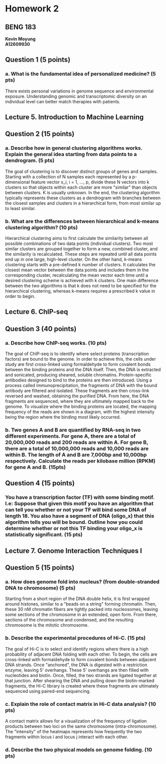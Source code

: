 # Homework 2
## BENG 183

**Kevin Moyung**   
**A12609930**

## Question 1 (5 points)

### a. What is the fundamental idea of personalized medicine? (5 pts)

There exists personal variations in genome sequence and environmental exposure. Understanding genomic and transcriptomic diversity on an individual level can better match therapies with patients.  

## Lecture 5. Introduction to Machine Learning

## Question 2 (15 points)

### a. Describe how in general clustering algorithms works. Explain the general idea starting from data points to a dendrogram. (5 pts)

The goal of clustering is to discover distinct groups of genes and samples. Starting with a collection of N samples each represented by a p-dimensional feature vector x_i, i = 1, ..., p, divide these N vectors into k clusters so that objects within each cluster are more "similar" than objects between clusters. K is usually unknown. In the end, the clustering algorithm typically represents these clusters as a dendrogram with branches between the closest samples and clusters in a hierarchical form, from most similar up to least similar.

### b. What are the differences between hierarchical and k-means clustering algorithm? (10 pts)

Hierarchical clustering aims to first calculate the similarity between all possible combinations of two data points (individual clusters). Two most similar clusters are grouped together to form a new, combined cluster, and the similarity is recalculated. These steps are repeated until all data points end up in one large, high-level cluster. On the other hand, k-means clustering starts with a pre-defined k number of clusters. It calculates the closest mean vector between the data points and includes them in the corresponding cluster, recalculating the mean vector each time until a desired clustering scheme is achieved with k clusters. One main difference between the two algorithms is that k does not need to be specified for the hierarchical clustering, whereas k-means requires a prescribed k value in order to begin.

## Lecture 6. ChIP-seq

## Question 3 (40 points)

### a. Describe how ChIP-seq works. (10 pts)

The goal of ChIP-seq is to identify where select proteins (transcription factors) are bound to the genome. In order to achieve this, the cells under study are first cross-linked using formaldehyde to form covalent bonds between the binding proteins and the DNA itself. Then, the DNA is extracted and sonicated, producing sheared, soluble chromatins. Protein-specific antibodies designed to bind to the proteins are then introduced. Using a process called immunoprecipitation, the fragments of DNA with the bound antibody are filtered and isolated. These fragments are then cross-link reversed and washed, obtaining the purified DNA. From here, the DNA fragments are sequenced, where they are ultimately mapped back to the genome. To visualize where the binding proteins are located, the mapping frequency of the reads are shown in a diagram, with the highest intensity being the region where the binding most likely occurred. 

### b. Two genes A and B are quantified by RNA-seq in two different experiments. For gene A, there are a total of 20,000,000 reads and 200 reads are within A. For gene B, there are a total of 10,000,000 reads and 10,000 reads are within B. The length of A and B are 7,000bp and 10,000bp respectively. Calculate the reads per kilobase million (RPKM) for gene A and B. (15pts) 



## Question 4 (15 points)

### You have a transcription factor (TF) with some binding motif. I.e: Suppose that given this motif you have an algorithm that can tell you whether or not your TF will bind some DNA of length 18. You also have a segment of DNA (oligo_x) that this algorithm tells you will be bound. Outline how you could determine whether or not this TF binding your oligo_x is statistically significant. (15 pts)

## Lecture 7. Genome Interaction Techniques I

## Question 5 (15 points)

### a. How does genome fold into nucleus? (from double-stranded DNA to chromosome) (5 pts)

Starting from a short region of the DNA double helix, it is first wrapped around histones, similar to a "beads on a string" forming chromatin. Then, these 30 nM chromatin fibers are tightly packed into nucleosomes, leaving some sections of the chromosome in an extended, open form. From there, sections of the chromosome and condensed, and the resulting chromosome is the mitotic chromosome.

### b. Describe the experimental procedures of Hi-C. (15 pts)

The goal of Hi-C is to select and identify regions where there is a high probability of adjacent DNA folding with each other. To begin, the cells are cross-linked with formaldehyde to form covalent bonds between adjacent DNA strands. Once "anchored", the DNA is digested with a restriction enzyme, leaving 5' overhangs. These 5' overhangs are then filled with nucleotides and biotin. Once, filled, the two strands are ligated together at that junction. After shearing the DNA and pulling down the biotin-marked fragments, the Hi-C library is created where these fragments are ultimately sequenced using paired-end sequencing. 

### c. Explain the role of contact matrix in Hi-C data analysis? (10 pts)

A contact matrix allows for a visualization of the frequency of ligation products between two loci on the same chromosome (intra-chromosome). The "intensity" of the heatmaps represents how frequently the two fragments within locus i and locus j interact with each other.

### d. Describe the two physical models on genome folding. (10 pts)

